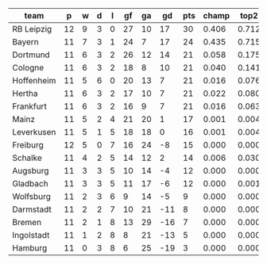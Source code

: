 |    team    | p  | w | d | l | gf | ga | gd  | pts | champ | top2  | top3  | top4  |  5-7  | bot4  | bot3  | bot2  |
|------------|----|---|---|---|----|----|-----|-----|-------|-------|-------|-------|-------|-------|-------|-------|
| RB Leipzig | 12 | 9 | 3 | 0 | 27 | 10 |  17 |  30 | 0.406 | 0.712 | 0.850 | 0.922 | 0.070 | 0.000 | 0.000 | 0.000|
| Bayern     | 11 | 7 | 3 | 1 | 24 |  7 |  17 |  24 | 0.435 | 0.715 | 0.850 | 0.921 | 0.072 | 0.000 | 0.000 | 0.000|
| Dortmund   | 11 | 6 | 3 | 2 | 26 | 12 |  14 |  21 | 0.058 | 0.175 | 0.363 | 0.531 | 0.346 | 0.000 | 0.000 | 0.000|
| Cologne    | 11 | 6 | 3 | 2 | 18 |  8 |  10 |  21 | 0.040 | 0.141 | 0.306 | 0.463 | 0.375 | 0.000 | 0.000 | 0.000|
| Hoffenheim | 11 | 5 | 6 | 0 | 20 | 13 |   7 |  21 | 0.016 | 0.076 | 0.177 | 0.309 | 0.411 | 0.001 | 0.000 | 0.000|
| Hertha     | 11 | 6 | 3 | 2 | 17 | 10 |   7 |  21 | 0.022 | 0.080 | 0.191 | 0.328 | 0.416 | 0.001 | 0.000 | 0.000|
| Frankfurt  | 11 | 6 | 3 | 2 | 16 |  9 |   7 |  21 | 0.016 | 0.063 | 0.149 | 0.273 | 0.420 | 0.001 | 0.000 | 0.000|
| Mainz      | 11 | 5 | 2 | 4 | 21 | 20 |   1 |  17 | 0.001 | 0.004 | 0.014 | 0.034 | 0.165 | 0.031 | 0.011 | 0.003|
| Leverkusen | 11 | 5 | 1 | 5 | 18 | 18 |   0 |  16 | 0.001 | 0.004 | 0.018 | 0.045 | 0.207 | 0.019 | 0.007 | 0.002|
| Freiburg   | 12 | 5 | 0 | 7 | 16 | 24 |  -8 |  15 | 0.000 | 0.000 | 0.001 | 0.002 | 0.028 | 0.193 | 0.097 | 0.036|
| Schalke    | 11 | 4 | 2 | 5 | 14 | 12 |   2 |  14 | 0.006 | 0.030 | 0.079 | 0.161 | 0.388 | 0.004 | 0.001 | 0.000|
| Augsburg   | 11 | 3 | 3 | 5 | 10 | 14 |  -4 |  12 | 0.000 | 0.000 | 0.001 | 0.004 | 0.030 | 0.183 | 0.092 | 0.034|
| Gladbach   | 11 | 3 | 3 | 5 | 11 | 17 |  -6 |  12 | 0.000 | 0.001 | 0.002 | 0.007 | 0.059 | 0.118 | 0.055 | 0.020|
| Wolfsburg  | 11 | 2 | 3 | 6 |  9 | 14 |  -5 |   9 | 0.000 | 0.000 | 0.000 | 0.000 | 0.010 | 0.336 | 0.191 | 0.087|
| Darmstadt  | 11 | 2 | 2 | 7 | 10 | 21 | -11 |   8 | 0.000 | 0.000 | 0.000 | 0.000 | 0.002 | 0.615 | 0.425 | 0.244|
| Bremen     | 11 | 2 | 1 | 8 | 13 | 29 | -16 |   7 | 0.000 | 0.000 | 0.000 | 0.000 | 0.001 | 0.817 | 0.683 | 0.493|
| Ingolstadt | 11 | 1 | 2 | 8 |  8 | 21 | -13 |   5 | 0.000 | 0.000 | 0.000 | 0.000 | 0.001 | 0.769 | 0.607 | 0.399|
| Hamburg    | 11 | 0 | 3 | 8 |  6 | 25 | -19 |   3 | 0.000 | 0.000 | 0.000 | 0.000 | 0.000 | 0.912 | 0.832 | 0.681|

